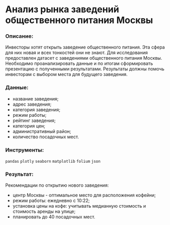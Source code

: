 # Анализ рынка заведений общественного питания Москвы

### Описание:

Инвесторы хотят открыть заведение общественного питания. Эта сфера для них новая и всех тонкостей они не знают. Для исследования предоставлен датасет с заведениями общественного питания Москвы. Необходимо проанализировать данные и по итогам сформировать презентацию с полученными результатами. Результаты должны помочь инвесторам с выбором места для будущего заведения.

### Данные:
- название заведения;
- адрес заведения;
- категория заведения;
- режим работы;
- рейтинг заведения;
- категория цен;
- административный район;
- количество посадочных мест.

### Инструменты: 
`pandas` `plotly` `seaborn` `matplotlib` `folium` `json`

### Результат: 
Рекомендации по открытию нового заведения:
- центр Москвы - оптимальное место для расположения кофейни;
- режим работы: ежедневно с 10:22;
- установка цены на кофе: учитывать медианную стоимость и стоимость аренды на улице;
- планировать до 40 посадочных мест.
